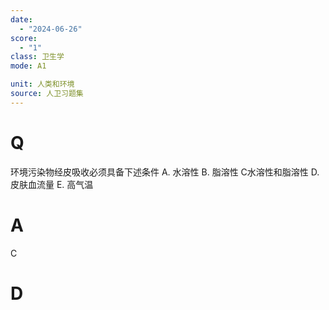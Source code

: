 ```yaml
---
date:
  - "2024-06-26"
score:
  - "1"
class: 卫生学
mode: A1

unit: 人类和环境
source: 人卫习题集
---
```



# Q
环境污染物经皮吸收必须具备下述条件
A. 水溶性 
B. 脂溶性 
C水溶性和脂溶性
D. 皮肤血流量 
E. 高气温

# A

C


# D

